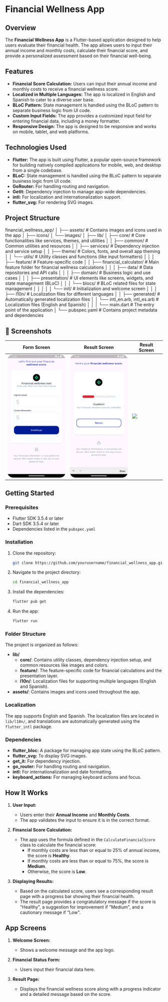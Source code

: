 
# Financial Wellness App

## Overview

The **Financial Wellness App** is a Flutter-based application designed to help users evaluate their financial health. The app allows users to input their annual income and monthly costs, calculate their financial score, and provide a personalized assessment based on their financial well-being.

## Features

- **Financial Score Calculation:** Users can input their annual income and monthly costs to receive a financial wellness score.
- **Localized in Multiple Languages:** The app is localized in English and Spanish to cater to a diverse user base.
- **BLoC Pattern:** State management is handled using the BLoC pattern to separate business logic from UI code.
- **Custom Input Fields:** The app provides a customized input field for entering financial data, including a money formatter.
- **Responsive Design:** The app is designed to be responsive and works on mobile, tablet, and web platforms.

## Technologies Used

- **Flutter:** The app is built using Flutter, a popular open-source framework for building natively compiled applications for mobile, web, and desktop from a single codebase.
- **BLoC:** State management is handled using the BLoC pattern to separate business logic from UI code.
- **GoRouter:** For handling routing and navigation.
- **GetIt:** Dependency injection to manage app-wide dependencies.
- **intl:** For localization and internationalization support.
- **flutter_svg:** For rendering SVG images.

## Project Structure

financial_wellness_app/
│
├── assets/                              # Contains images and icons used in the app
│   ├── icons/
│   └── images/
│
├── lib/
│   ├── core/                            # Core functionalities like services, themes, and utilities
│   │   ├── common/                      # Common utilities and resources
│   │   ├── services/                    # Dependency injection and service setup
│   │   ├── theme/                       # Colors, fonts, and overall app theming
│   │   └── utils/                       # Utility classes and functions (like input formatters)
│   │
│   ├── feature/                         # Feature-specific code
│   │   ├── financial_calculator/        # Main feature folder for financial wellness calculations
│   │   │   ├── data/                    # Data repositories and API calls
│   │   │   ├── domain/                  # Business logic and use cases
│   │   │   ├── presentation/            # UI elements like screens, widgets, and state management (BLoC)
│   │   │   └── blocs/                   # BLoC related files for state management
│   │   │
│   │   └── init/                        # Initialization and welcome screen
│   │
│   ├── l10n/                            # Localization files for different languages
│   │   ├── generated/                   # Automatically generated localization files
│   │   └── intl_en.arb, intl_es.arb     # Localization files (English and Spanish)
│   │
│   └── main.dart                        # The entry point of the application
│
└── pubspec.yaml                         # Contains project metadata and dependencies

## 📸 Screenshots

| Form Screen | Result Screen | Result Screen |
|-------------|--------------|----------------|
| <img src="assets/screenshots/1.png" width="200"/> | <img src="assets/screenshots/2.png" width="200"/> | <img src="assets/screenshots/4.png" width="200"/> |

## Getting Started

### Prerequisites

- Flutter SDK 3.5.4 or later
- Dart SDK 3.5.4 or later
- Dependencies listed in the `pubspec.yaml`

### Installation

1. Clone the repository:
   ```bash
   git clone https://github.com/yourusername/financial_wellness_app.git
   ```

2. Navigate to the project directory:
   ```bash
   cd financial_wellness_app
   ```

3. Install the dependencies:
   ```bash
   flutter pub get
   ```

4. Run the app:
   ```bash
   flutter run
   ```

### Folder Structure

The project is organized as follows:

- **lib/**
  - **core/**: Contains utility classes, dependency injection setup, and common resources like images and colors.
  - **feature/**: The feature-specific code for financial calculations and the presentation layer.
  - **l10n/**: Localization files for supporting multiple languages (English and Spanish).
- **assets/**: Contains images and icons used throughout the app.

### Localization

The app supports English and Spanish. The localization files are located in `lib/l10n/`, and translations are automatically generated using the `flutter_intl` package.

### Dependencies

- **flutter_bloc:** A package for managing app state using the BLoC pattern.
- **flutter_svg:** To display SVG images.
- **get_it:** For dependency injection.
- **go_router:** For handling routing and navigation.
- **intl:** For internationalization and date formatting.
- **keyboard_actions:** For managing keyboard actions and focus.

## How It Works

1. **User Input:** 
   - Users enter their **Annual Income** and **Monthly Costs**.
   - The app validates the input to ensure it is in the correct format.

2. **Financial Score Calculation:**
   - The app uses the formula defined in the `CalculateFinancialScore` class to calculate the financial score:
     - If monthly costs are less than or equal to 25% of annual income, the score is **Healthy**.
     - If monthly costs are less than or equal to 75%, the score is **Medium**.
     - Otherwise, the score is **Low**.

3. **Displaying Results:**
   - Based on the calculated score, users see a corresponding result page with a progress bar showing their financial health.
   - The result page provides a congratulatory message if the score is "Healthy", a suggestion for improvement if "Medium", and a cautionary message if "Low".

## App Screens

1. **Welcome Screen:**
   - Shows a welcome message and the app logo.

2. **Financial Status Form:**
   - Users input their financial data here.

3. **Result Page:**
   - Displays the financial wellness score along with a progress indicator and a detailed message based on the score.